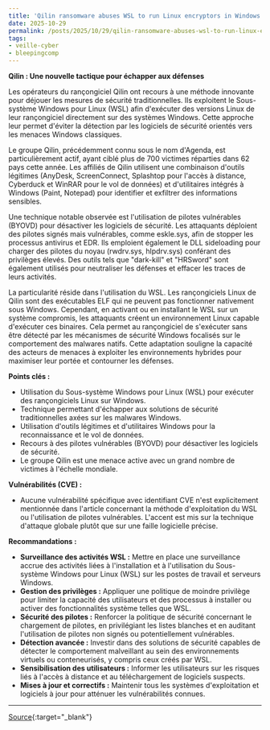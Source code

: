 ```yaml
---
title: 'Qilin ransomware abuses WSL to run Linux encryptors in Windows'
date: 2025-10-29
permalink: /posts/2025/10/29/qilin-ransomware-abuses-wsl-to-run-linux-encryptors-in-windows/
tags:
- veille-cyber
- bleepingcomp
---
```

**Qilin : Une nouvelle tactique pour échapper aux défenses**

Les opérateurs du rançongiciel Qilin ont recours à une méthode innovante pour déjouer les mesures de sécurité traditionnelles. Ils exploitent le Sous-système Windows pour Linux (WSL) afin d'exécuter des versions Linux de leur rançongiciel directement sur des systèmes Windows. Cette approche leur permet d'éviter la détection par les logiciels de sécurité orientés vers les menaces Windows classiques.

Le groupe Qilin, précédemment connu sous le nom d'Agenda, est particulièrement actif, ayant ciblé plus de 700 victimes réparties dans 62 pays cette année. Les affiliés de Qilin utilisent une combinaison d'outils légitimes (AnyDesk, ScreenConnect, Splashtop pour l'accès à distance, Cyberduck et WinRAR pour le vol de données) et d'utilitaires intégrés à Windows (Paint, Notepad) pour identifier et exfiltrer des informations sensibles.

Une technique notable observée est l'utilisation de pilotes vulnérables (BYOVD) pour désactiver les logiciels de sécurité. Les attaquants déploient des pilotes signés mais vulnérables, comme eskle.sys, afin de stopper les processus antivirus et EDR. Ils emploient également le DLL sideloading pour charger des pilotes du noyau (rwdrv.sys, hlpdrv.sys) conférant des privilèges élevés. Des outils tels que "dark-kill" et "HRSword" sont également utilisés pour neutraliser les défenses et effacer les traces de leurs activités.

La particularité réside dans l'utilisation du WSL. Les rançongiciels Linux de Qilin sont des exécutables ELF qui ne peuvent pas fonctionner nativement sous Windows. Cependant, en activant ou en installant le WSL sur un système compromis, les attaquants créent un environnement Linux capable d'exécuter ces binaires. Cela permet au rançongiciel de s'exécuter sans être détecté par les mécanismes de sécurité Windows focalisés sur le comportement des malwares natifs. Cette adaptation souligne la capacité des acteurs de menaces à exploiter les environnements hybrides pour maximiser leur portée et contourner les défenses.

**Points clés :**

*   Utilisation du Sous-système Windows pour Linux (WSL) pour exécuter des rançongiciels Linux sur Windows.
*   Technique permettant d'échapper aux solutions de sécurité traditionnelles axées sur les malwares Windows.
*   Utilisation d'outils légitimes et d'utilitaires Windows pour la reconnaissance et le vol de données.
*   Recours à des pilotes vulnérables (BYOVD) pour désactiver les logiciels de sécurité.
*   Le groupe Qilin est une menace active avec un grand nombre de victimes à l'échelle mondiale.

**Vulnérabilités (CVE) :**

*   Aucune vulnérabilité spécifique avec identifiant CVE n'est explicitement mentionnée dans l'article concernant la méthode d'exploitation du WSL ou l'utilisation de pilotes vulnérables. L'accent est mis sur la technique d'attaque globale plutôt que sur une faille logicielle précise.

**Recommandations :**

*   **Surveillance des activités WSL :** Mettre en place une surveillance accrue des activités liées à l'installation et à l'utilisation du Sous-système Windows pour Linux (WSL) sur les postes de travail et serveurs Windows.
*   **Gestion des privilèges :** Appliquer une politique de moindre privilège pour limiter la capacité des utilisateurs et des processus à installer ou activer des fonctionnalités système telles que WSL.
*   **Sécurité des pilotes :** Renforcer la politique de sécurité concernant le chargement de pilotes, en privilégiant les listes blanches et en auditant l'utilisation de pilotes non signés ou potentiellement vulnérables.
*   **Détection avancée :** Investir dans des solutions de sécurité capables de détecter le comportement malveillant au sein des environnements virtuels ou conteneurisés, y compris ceux créés par WSL.
*   **Sensibilisation des utilisateurs :** Informer les utilisateurs sur les risques liés à l'accès à distance et au téléchargement de logiciels suspects.
*   **Mises à jour et correctifs :** Maintenir tous les systèmes d'exploitation et logiciels à jour pour atténuer les vulnérabilités connues.

---
[Source](https://www.bleepingcomputer.com/news/security/qilin-ransomware-abuses-wsl-to-run-linux-encryptors-in-windows/){:target="_blank"}
